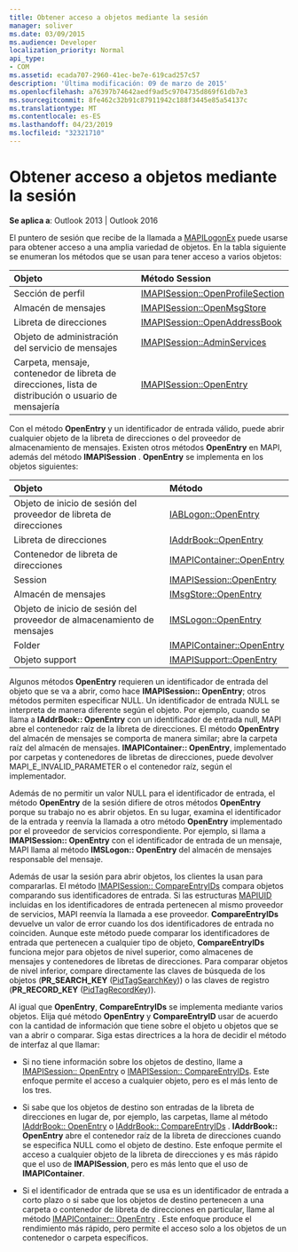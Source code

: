 ```yaml
---
title: Obtener acceso a objetos mediante la sesión
manager: soliver
ms.date: 03/09/2015
ms.audience: Developer
localization_priority: Normal
api_type:
- COM
ms.assetid: ecada707-2960-41ec-be7e-619cad257c57
description: 'Última modificación: 09 de marzo de 2015'
ms.openlocfilehash: a76397b74642aedf9ad5c9704735d869f61db7e3
ms.sourcegitcommit: 8fe462c32b91c87911942c188f3445e85a54137c
ms.translationtype: MT
ms.contentlocale: es-ES
ms.lasthandoff: 04/23/2019
ms.locfileid: "32321710"
---
```

# <a name="accessing-objects-by-using-the-session"></a>Obtener acceso a objetos mediante la sesión

  
  
**Se aplica a**: Outlook 2013 | Outlook 2016 
  
El puntero de sesión que recibe de la llamada a [MAPILogonEx](mapilogonex.md) puede usarse para obtener acceso a una amplia variedad de objetos. En la tabla siguiente se enumeran los métodos que se usan para tener acceso a varios objetos: 
  
|**Objeto**|**Método Session**|
|:-----|:-----|
|Sección de perfil  <br/> |[IMAPISession::OpenProfileSection](imapisession-openprofilesection.md) <br/> |
|Almacén de mensajes  <br/> |[IMAPISession::OpenMsgStore](imapisession-openmsgstore.md) <br/> |
|Libreta de direcciones  <br/> |[IMAPISession::OpenAddressBook](imapisession-openaddressbook.md) <br/> |
|Objeto de administración del servicio de mensajes  <br/> |[IMAPISession::AdminServices](imapisession-adminservices.md) <br/> |
|Carpeta, mensaje, contenedor de libreta de direcciones, lista de distribución o usuario de mensajería  <br/> |[IMAPISession::OpenEntry](imapisession-openentry.md) <br/> |
   
Con el método **OpenEntry** y un identificador de entrada válido, puede abrir cualquier objeto de la libreta de direcciones o del proveedor de almacenamiento de mensajes. Existen otros métodos **OpenEntry** en MAPI, además del método **IMAPISession** . **OpenEntry** se implementa en los objetos siguientes: 
  
|**Objeto**|**Método**|
|:-----|:-----|
|Objeto de inicio de sesión del proveedor de libreta de direcciones  <br/> |[IABLogon::OpenEntry](iablogon-openentry.md) <br/> |
|Libreta de direcciones  <br/> |[IAddrBook::OpenEntry](iaddrbook-openentry.md) <br/> |
|Contenedor de libreta de direcciones  <br/> |[IMAPIContainer::OpenEntry](imapicontainer-openentry.md) <br/> |
|Session  <br/> |[IMAPISession::OpenEntry](imapisession-openentry.md) <br/> |
|Almacén de mensajes  <br/> |[IMsgStore::OpenEntry](imsgstore-openentry.md) <br/> |
|Objeto de inicio de sesión del proveedor de almacenamiento de mensajes  <br/> |[IMSLogon::OpenEntry](imslogon-openentry.md) <br/> |
|Folder  <br/> |[IMAPIContainer::OpenEntry](imapicontainer-openentry.md) <br/> |
|Objeto support  <br/> |[IMAPISupport::OpenEntry](imapisupport-openentry.md) <br/> |
   
Algunos métodos **OpenEntry** requieren un identificador de entrada del objeto que se va a abrir, como hace **IMAPISession:: OpenEntry**; otros métodos permiten especificar NULL. Un identificador de entrada NULL se interpreta de manera diferente según el objeto. Por ejemplo, cuando se llama a **IAddrBook:: OpenEntry** con un identificador de entrada null, MAPI abre el contenedor raíz de la libreta de direcciones. El método **OpenEntry** del almacén de mensajes se comporta de manera similar; abre la carpeta raíz del almacén de mensajes. **IMAPIContainer:: OpenEntry**, implementado por carpetas y contenedores de libretas de direcciones, puede devolver MAPI_E_INVALID_PARAMETER o el contenedor raíz, según el implementador. 
  
Además de no permitir un valor NULL para el identificador de entrada, el método **OpenEntry** de la sesión difiere de otros métodos **OpenEntry** porque su trabajo no es abrir objetos. En su lugar, examina el identificador de la entrada y reenvía la llamada a otro método **OpenEntry** implementado por el proveedor de servicios correspondiente. Por ejemplo, si llama a **IMAPISession:: OpenEntry** con el identificador de entrada de un mensaje, MAPI llama al método **IMSLogon:: OpenEntry** del almacén de mensajes responsable del mensaje. 
  
Además de usar la sesión para abrir objetos, los clientes la usan para compararlas. El método [IMAPISession:: CompareEntryIDs](imapisession-compareentryids.md) compara objetos comparando sus identificadores de entrada. Si las estructuras [MAPIUID](mapiuid.md) incluidas en los identificadores de entrada pertenecen al mismo proveedor de servicios, MAPI reenvía la llamada a ese proveedor. **CompareEntryIDs** devuelve un valor de error cuando los dos identificadores de entrada no coinciden. Aunque este método puede comparar los identificadores de entrada que pertenecen a cualquier tipo de objeto, **CompareEntryIDs** funciona mejor para objetos de nivel superior, como almacenes de mensajes y contenedores de libretas de direcciones. Para comparar objetos de nivel inferior, compare directamente las claves de búsqueda de los objetos (**PR_SEARCH_KEY** ([PidTagSearchKey](pidtagsearchkey-canonical-property.md))) o las claves de registro (**PR_RECORD_KEY** ([PidTagRecordKey](pidtagrecordkey-canonical-property.md))). 
  
Al igual que **OpenEntry**, **CompareEntryIDs** se implementa mediante varios objetos. Elija qué método **OpenEntry** y **CompareEntryID** usar de acuerdo con la cantidad de información que tiene sobre el objeto u objetos que se van a abrir o comparar. Siga estas directrices a la hora de decidir el método de interfaz al que llamar: 
  
- Si no tiene información sobre los objetos de destino, llame a [IMAPISession:: OpenEntry](imapisession-openentry.md) o [IMAPISession:: CompareEntryIDs](imapisession-compareentryids.md). Este enfoque permite el acceso a cualquier objeto, pero es el más lento de los tres.
    
- Si sabe que los objetos de destino son entradas de la libreta de direcciones en lugar de, por ejemplo, las carpetas, llame al método [IAddrBook:: OpenEntry](iaddrbook-openentry.md) o [IAddrBook:: CompareEntryIDs](iaddrbook-compareentryids.md) . **IAddrBook:: OpenEntry** abre el contenedor raíz de la libreta de direcciones cuando se especifica NULL como el objeto de destino. Este enfoque permite el acceso a cualquier objeto de la libreta de direcciones y es más rápido que el uso de **IMAPISession**, pero es más lento que el uso de **IMAPIContainer**.
    
- Si el identificador de entrada que se usa es un identificador de entrada a corto plazo o si sabe que los objetos de destino pertenecen a una carpeta o contenedor de libreta de direcciones en particular, llame al método [IMAPIContainer:: OpenEntry](imapicontainer-openentry.md) . Este enfoque produce el rendimiento más rápido, pero permite el acceso solo a los objetos de un contenedor o carpeta específicos. 
    

